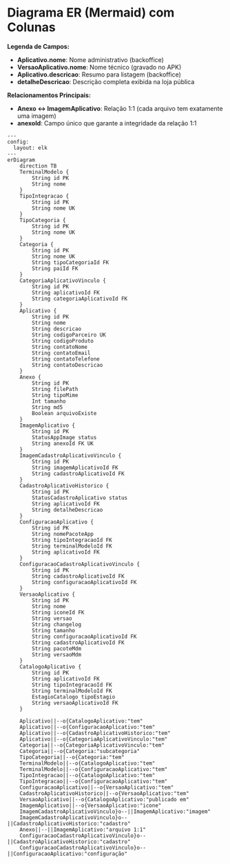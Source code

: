 # Diagrama ER (Mermaid) com Colunas

**Legenda de Campos:**

- **Aplicativo.nome**: Nome administrativo (backoffice)
- **VersaoAplicativo.nome**: Nome técnico (gravado no APK)
- **Aplicativo.descricao**: Resumo para listagem (backoffice)
- **detalheDescricao**: Descrição completa exibida na loja pública

**Relacionamentos Principais:**

- **Anexo ↔ ImagemAplicativo**: Relação 1:1 (cada arquivo tem exatamente uma imagem)
- **anexoId**: Campo único que garante a integridade da relação 1:1

```mermaid
---
config:
  layout: elk
---
erDiagram
	direction TB
	TerminalModelo {
		String id PK
		String nome
	}
	TipoIntegracao {
		String id PK
		String nome UK
	}
	TipoCategoria {
		String id PK
		String nome UK
	}
	Categoria {
		String id PK
		String nome UK
		String tipoCategoriaId FK
		String paiId FK
	}
	CategoriaAplicativoVinculo {
		String id PK
		String aplicativoId FK
		String categoriaAplicativoId FK
	}
	Aplicativo {
		String id PK
		String nome
		String descricao
		String codigoParceiro UK
		String codigoProduto
		String contatoNome
		String contatoEmail
		String contatoTelefone
		String contatoDescricao
	}
	Anexo {
		String id PK
		String filePath
		String tipoMime
		Int tamanho
		String md5
		Boolean arquivoExiste
	}
	ImagemAplicativo {
		String id PK
		StatusAppImage status
		String anexoId FK UK
	}
	ImagemCadastroAplicativoVinculo {
		String id PK
		String imagemAplicativoId FK
		String cadastroAplicativoId FK
	}
	CadastroAplicativoHistorico {
		String id PK
		StatusCadastroAplicativo status
		String aplicativoId FK
		String detalheDescricao
	}
	ConfiguracaoAplicativo {
		String id PK
		String nomePacoteApp
		String tipoIntegracaoId FK
		String terminalModeloId FK
		String aplicativoId FK
	}
	ConfiguracaoCadastroAplicativoVinculo {
		String id PK
		String cadastroAplicativoId FK
		String configuracaoAplicativoId FK
	}
	VersaoAplicativo {
		String id PK
		String nome
		String iconeId FK
		String versao
		String changelog
		String tamanho
		String configuracaoAplicativoId FK
		String cadastroAplicativoId FK
		String pacoteMdm
		String versaoMdm
	}
	CatalogoAplicativo {
		String id PK
		String aplicativoId FK
		String tipoIntegracaoId FK
		String terminalModeloId FK
		EstagioCatalogo tipoEstagio
		String versaoAplicativoId FK
	}

	Aplicativo||--o{CatalogoAplicativo:"tem"
	Aplicativo||--o{ConfiguracaoAplicativo:"tem"
	Aplicativo||--o{CadastroAplicativoHistorico:"tem"
	Aplicativo||--o{CategoriaAplicativoVinculo:"tem"
	Categoria||--o{CategoriaAplicativoVinculo:"tem"
	Categoria||--o{Categoria:"subcategoria"
	TipoCategoria||--o{Categoria:"tem"
	TerminalModelo||--o{CatalogoAplicativo:"tem"
	TerminalModelo||--o{ConfiguracaoAplicativo:"tem"
	TipoIntegracao||--o{CatalogoAplicativo:"tem"
	TipoIntegracao||--o{ConfiguracaoAplicativo:"tem"
	ConfiguracaoAplicativo||--o{VersaoAplicativo:"tem"
	CadastroAplicativoHistorico||--o{VersaoAplicativo:"tem"
	VersaoAplicativo||--o{CatalogoAplicativo:"publicado em"
	ImagemAplicativo||--o{VersaoAplicativo:"icone"
	ImagemCadastroAplicativoVinculo}o--||ImagemAplicativo:"imagem"
	ImagemCadastroAplicativoVinculo}o--||CadastroAplicativoHistorico:"cadastro"
	Anexo||--||ImagemAplicativo:"arquivo 1:1"
	ConfiguracaoCadastroAplicativoVinculo}o--||CadastroAplicativoHistorico:"cadastro"
	ConfiguracaoCadastroAplicativoVinculo}o--||ConfiguracaoAplicativo:"configuração"
```
